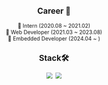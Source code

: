 <h2 align="center"> Career 👋</h3>
<p align="center">
🔭 Intern (2020.08 ~ 2021.02)<br>
🔭 Web Developer (2021.03 ~ 2023.08)<br>
🔭 Embedded Developer (2024.04 ~ )<br>
</p>

<!-- <h2 align="center"> Full-Stack🛠</h3>
<h3 align="center"> BackEnd</h3>
<p align="center">
<img src="https://img.shields.io/badge/Java-007396?style=flat-square&logo=Java&logoColor=white"/></a>&nbsp;
<img src="https://img.shields.io/badge/JSP-007396?style=flat-square&logo=Java&logoColor=white"/></a>&nbsp;
<img src="https://img.shields.io/badge/Servlet-6DB33F?style=flat-square&logo=Servlet&logoColor=white"/></a>&nbsp;
<img src="https://img.shields.io/badge/TypeScript-0000FF?style=flat-square&logo=TypeScript&logoColor=white"/></a>&nbsp;
<img src="https://img.shields.io/badge/three.js-000000?style=flat-square&logo=threedotjs&logoColor=white"/>&nbsp;
<img src="https://img.shields.io/badge/Node.js-339933?style=flat-square&logo=nodedotjs&logoColor=white"/>&nbsp;
</p> --!>

<h2 align="center"> Stack🛠</h2>
<p align="center">
<img src="https://img.shields.io/badge/JavaScript-F7DF1E?style=flat-square&logo=JavaScript&logoColor=black"/></a>&nbsp;
<img src="https://img.shields.io/badge/Linux-FCC624?style=flat-square&logo=Linux&logoColor=black"/>
</p>

<!-- <h3 align="center"> Server</h3>
<p align="center">
<img src="https://img.shields.io/badge/Linux-FCC624?style=flat-square&logo=Linux&logoColor=white"/>&nbsp;
<img src="https://img.shields.io/badge/Apache Tomcat-F8DC75?style=flat-square&logo=Apache Tomcat&logoColor=black"/>&nbsp;
<img src="https://img.shields.io/badge/CentOS-262577?style=flat-square&logo=CentOS&logoColor=white">&nbsp;
<img src="https://img.shields.io/badge/Visualstudio-5C2D91?style=flat-square&logo=visualstudio&logoColor=white"/>&nbsp;
</p> --!>

<!--p align="center">
  <a href="#"><img src="https://github-readme-stats.vercel.app/api?username=alsgp0877"/></a>
</p --!>
